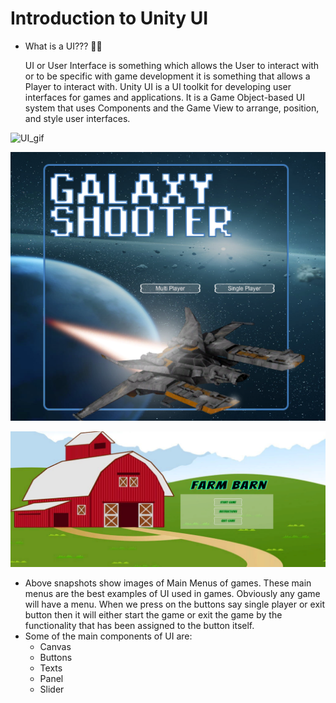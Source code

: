 # Introduction to Unity UI

- What is a UI??? 🤔🤔
    
    UI or User Interface is something which allows the User to interact with or to be specific with game development it is something that allows a Player to interact with. Unity UI is a UI toolkit for developing user interfaces for games and applications. It is a Game Object-based UI system that uses Components and the Game View to arrange, position, and style user interfaces.
    
![UI_gif](https://media.giphy.com/media/26uf4LsTj87JjVDbO/giphy.gif)

![UI_1.png](https://github.com/outscal/Unity-UI/blob/main/Images/UI_1.png?raw=true)
    
![UI_2_2.png](https://github.com/outscal/Unity-UI/blob/main/Images/UI_2_2.png?raw=true)
    
- Above snapshots show images of Main Menus of games. These main menus are the best examples of UI used in games. Obviously any game will have a menu. When we press on the buttons say single player or exit button then it will either start the game or exit the game by the functionality that has been assigned to the button itself.
- Some of the main components of UI are:
    - Canvas
    - Buttons
    - Texts
    - Panel
    - Slider    
    
